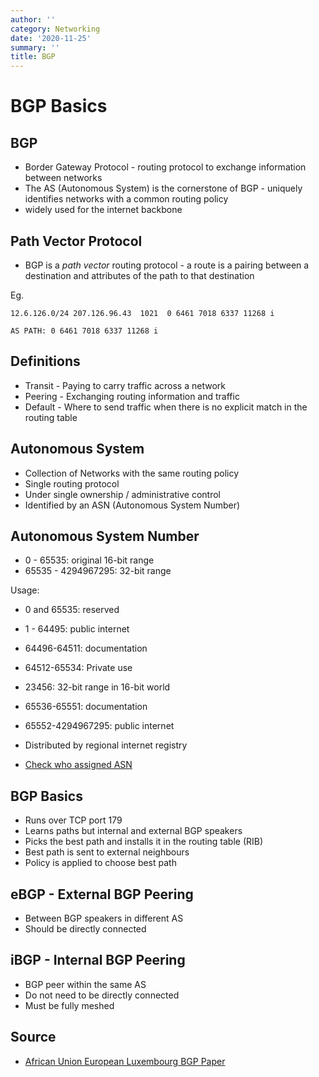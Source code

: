```yaml
---
author: ''
category: Networking
date: '2020-11-25'
summary: ''
title: BGP
---
```

# BGP Basics

## BGP

* Border Gateway Protocol - routing protocol to exchange information between networks
* The AS (Autonomous System) is the cornerstone of BGP - uniquely identifies networks with a common routing policy
* widely used for the internet backbone

## Path Vector Protocol

* BGP is a _path vector_ routing protocol - a route is a pairing between a destination and attributes of the path to that destination

Eg.

    12.6.126.0/24 207.126.96.43  1021  0 6461 7018 6337 11268 i
    
    AS PATH: 0 6461 7018 6337 11268 i

## Definitions

* Transit - Paying to carry traffic across a network
* Peering - Exchanging routing information and traffic
* Default - Where to send traffic when there is no explicit match in the routing table

## Autonomous System

* Collection of Networks with the same routing policy
* Single routing protocol
* Under single ownership / administrative control
* Identified by an ASN (Autonomous System Number)

## Autonomous System Number

* 0 - 65535: original 16-bit range
* 65535 - 4294967295: 32-bit range

Usage:

* 0 and 65535: reserved
* 1 - 64495: public internet
* 64496-64511: documentation
* 64512-65534: Private use
* 23456: 32-bit range in 16-bit world
* 65536-65551: documentation
* 65552-4294967295: public internet

* Distributed by regional internet registry
* [Check who assigned ASN](http://www.iana.org/assignments/as-numbers/as-numbers.xhtml)

## BGP Basics

* Runs over TCP port 179
* Learns paths but internal and external BGP speakers
* Picks the best path and installs it in the routing table (RIB)
* Best path is sent to external neighbours
* Policy is applied to choose best path

## eBGP - External BGP Peering

* Between BGP speakers in different AS
* Should be directly connected

## iBGP - Internal BGP Peering

* BGP peer within the same AS
* Do not need to be directly connected
* Must be fully meshed


    
## Source

* [African Union European Luxembourg BGP Paper](https://au.int/sites/default/files/documents/31363-doc-session_4-1-_bgp_intro.pdf)